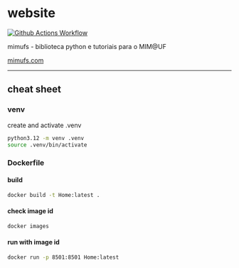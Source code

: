 # website

[![Github Actions Workflow](https://github.com/DiogoCarapito/mimufs-website/actions/workflows/main.yaml/badge.svg)](https://github.com/DiogoCarapito/website/actions/workflows/main.yaml)

mimufs - biblioteca python e tutoriais para o MIM@UF

[mimufs.com](https://mimufs.com)

___

## cheat sheet

### venv

create and activate .venv

```bash
python3.12 -m venv .venv
source .venv/bin/activate
```

### Dockerfile

#### build

```bash
docker build -t Home:latest .
````

#### check image id

```bash
docker images
````

#### run with image id

```bash
docker run -p 8501:8501 Home:latest
````
